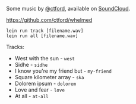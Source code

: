 Some music by [@ctford](https://twitter.com/ctford), available on [SoundCloud](https://soundcloud.com/ctford/whelmed).

https://github.com/ctford/whelmed

    lein run track [filename.wav]
    lein run all [filename.wav]

Tracks:
  * West with the sun - `west`
  * Sidhe - `sidhe`
  * I know you're my friend but - `my-friend`
  * Square kilometer array - `ska`
  * Dolorem ipsum - `dolorem`
  * Love and fear - `love`
  * At all - `at-all` 
